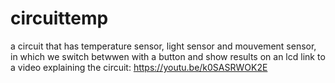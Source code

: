 # circuittemp
a circuit that has temperature sensor, light sensor and mouvement sensor, in which we switch betwwen with a button and show results on an lcd
link to a video explaining the circuit: https://youtu.be/k0SASRWOK2E
